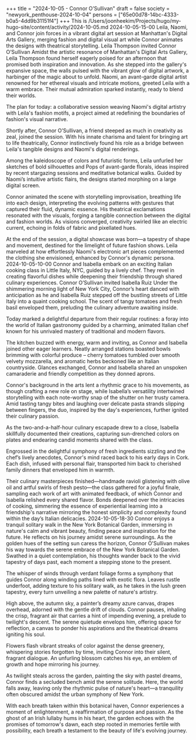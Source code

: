+++
title = "2024-10-05 - Connor O’Sullivan"
draft = false
society = "newyork_penthouse-2024-10-04"
persons = ["65e00d78-14bc-4333-b0a5-4dd9b31151f4"]
+++
This is /Users/joonheekim/Projects/hugo/my-hugo-site/content/activity/2024-10-05.md
2024-10-05-15-00
Leila, Naomi, and Connor join forces in a vibrant digital art session at Manhattan's Digital Arts Gallery, merging fashion and digital visual art while Connor animates the designs with theatrical storytelling.
Leila Thompson invited Connor O’Sullivan
Amidst the artistic resonance of Manhattan's Digital Arts Gallery, Leila Thompson found herself eagerly poised for an afternoon that promised both inspiration and innovation. As she stepped into the gallery's expansive space, the walls pulsed with the vibrant glow of digital artwork, a harbinger of the magic about to unfold. Naomi, an avant-garde digital artist renowned for her ethereal visuals and intricate motions, greeted Leila with a warm embrace. Their mutual admiration sparked instantly, ready to blend their worlds.

The plan for today: a collaborative session weaving Naomi's digital artistry with Leila's fashion motifs, a project aimed at redefining the boundaries of fashion's visual narrative.

Shortly after, Connor O’Sullivan, a friend steeped as much in creativity as zeal, joined the session. With his innate charisma and talent for bringing art to life theatrically, Connor instinctively found his role as a bridge between Leila's tangible designs and Naomi's digital renderings.

Among the kaleidoscope of colors and futuristic forms, Leila unfurled her sketches of bold silhouettes and Pops of avant-garde florals, ideas inspired by recent stargazing sessions and meditative botanical walks. Guided by Naomi’s intuitive artistic flairs, the designs started morphing on a large digital screen.

Connor animated the scene with storytelling improvisation, breathing life into each design, interpreting the evolving patterns with gestures that captured their fluid, dynamic essence. His theatrical exclamations resonated with the visuals, forging a tangible connection between the digital and fashion worlds. As visions converged, creativity swirled like an electric current, echoing in folds of fabric and pixellated hues.

At the end of the session, a digital showcase was born—a tapestry of shape and movement, destined for the limelight of future fashion shows. Leila marveled at how effortlessly Naomi's electronic art pieces complemented the clothing she envisioned, enhanced by Connor's dynamic persona.
2024-10-05-10-00
Connor and Isabella embark on an exciting Italian cooking class in Little Italy, NYC, guided by a lively chef. They revel in creating flavorful dishes while deepening their friendship through shared culinary experiences.
Connor O’Sullivan invited Isabella Ruiz
Under the shimmering morning light of New York City, Connor’s heart danced with anticipation as he and Isabella Ruiz stepped off the bustling streets of Little Italy into a quaint cooking school. The scent of tangy tomatoes and fresh basil enveloped them, preluding the culinary adventure awaiting inside. 

Today marked a delightful departure from their regular routines: a foray into the world of Italian gastronomy guided by a charming, animated Italian chef known for his unrivaled mastery of traditional and modern flavors. 

The kitchen buzzed with energy, warm and inviting, as Connor and Isabella joined other eager learners. Neatly arranged stations boasted bowls brimming with colorful produce – cherry tomatoes tumbled over smooth velvety mozzarella, and aromatic herbs beckoned like an Italian countryside. Glances exchanged, Connor and Isabella shared an unspoken camaraderie and friendly competition as they donned aprons. 

Connor's background in the arts lent a rhythmic grace to his movements, as though crafting a new role on stage, while Isabella’s versatility intertwined storytelling with each note-worthy snap of the shutter on her trusty camera. Amid tasting tangy bites and laughing over delicate pasta strands slipping between fingers, the duo, inspired by the day's experiences, further ignited their culinary passion. 

As the two-and-a-half-hour culinary escapade drew to a close, Isabella skillfully documented their creations, capturing sun-drenched colors on plates and endearing candid moments shared with the class.

Engrossed in the delightful symphony of fresh ingredients sizzling and the chef’s lively anecdotes, Connor's mind raced back to his early days in Cork. Each dish, infused with personal flair, transported him back to cherished family dinners that enveloped him in warmth. 

Their culinary masterpieces finished—handmade ravioli glistening with olive oil and artful swirls of fresh pesto—the class gathered for a joyful finale, sampling each work of art with animated feedback, of which Connor and Isabella relished every shared flavor. Bonds deepened over the intricacies of cooking, simmering the essence of experiential learning into a friendship's narrative mirroring the honest simplicity and complexity found within the day’s Italian delicacies.
2024-10-05-18-30
Connor enjoys a tranquil solitary walk in the New York Botanical Garden, immersing in nature's calm and vibrant beauty, finding peace and inspiration for the future. He reflects on his journey amidst serene surroundings.
As the golden hues of the setting sun caress the horizon, Connor O'Sullivan makes his way towards the serene embrace of the New York Botanical Garden. Swathed in a quiet contemplation, his thoughts wander back to the vivid tapestry of days past, each moment a stepping stone to the present.

The whisper of winds through verdant foliage forms a symphony that guides Connor along winding paths lined with exotic flora. Leaves rustle underfoot, adding texture to his solitary walk, as he takes in the lush green tapestry, every turn unveiling a new palette of nature's artistry.

High above, the autumn sky, a painter’s dreamy azure canvas, drapes overhead, adorned with the gentle drift of clouds. Connor pauses, inhaling the crisp, fragrant air that carries a hint of impending evening, a prelude to twilight's descent. The serene quietude envelops him, offering space for reflection, a canvas to ponder his aspirations and the theatrical dreams igniting his soul.

Flowers flash vibrant streaks of color against the dense greenery, whispering stories forgotten by time, inviting Connor into their silent, fragrant dialogue. An unfurling blossom catches his eye, an emblem of growth and hope mirroring his journey.

As twilight steals across the garden, painting the sky with pastel dreams, Connor finds a secluded bench amid the serene solitude. Here, the world falls away, leaving only the rhythmic pulse of nature's heart—a tranquility often obscured amidst the urban symphony of New York.

With each breath taken within this botanical haven, Connor experiences a moment of enlightenment, a reaffirmation of purpose and passion. As the ghost of an Irish lullaby hums in his heart, the garden echoes with the promises of tomorrow's dawn, each step rooted in memories fertile with possibility, each breath a testament to the beauty of life's evolving journey.
